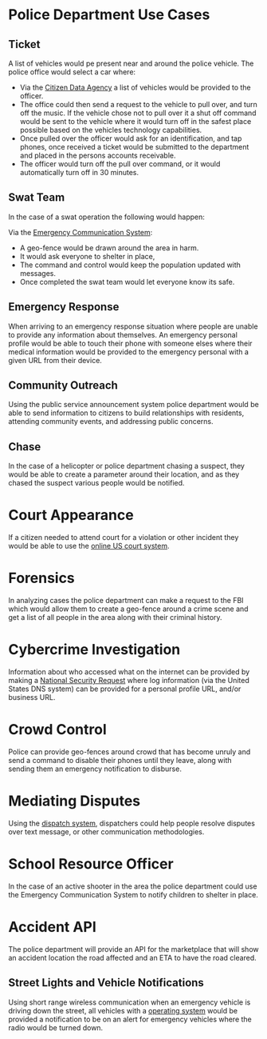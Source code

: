 # Police Department Use Cases

## Ticket

A list of vehicles would pe present near and around the police vehicle. The police office would select a car where:

- Via the [Citizen Data Agency](/citzen-data-agency/) a list of vehicles would be provided to the officer.
- The office could then send a request to the vehicle to pull over, and turn off the music. If the vehicle chose not to pull over it a shut off command would be sent to the vehicle where it would turn off in the safest place possible based on the vehicles technology capabilities.
- Once pulled over the officer would ask for an identification, and tap phones, once received a ticket would be submitted to the department and placed in the persons accounts receivable.
- The officer would turn off the pull over command, or it would automatically turn off in 30 minutes.

## Swat Team

In the case of a swat operation the following would happen:

Via the [Emergency Communication System](/ecs-gov/):

- A geo-fence would be drawn around the area in harm.
- It would ask everyone to shelter in place,
- The command and control would keep the population updated with messages.
- Once completed the swat team would let everyone know its safe.

## Emergency Response

When arriving to an emergency response situation where people are unable to provide any information about themselves.
An emergency personal profile would be able to touch their phone with someone elses where their medical information would be provided to the emergency personal with a given URL from their device.

## Community Outreach

Using the public service announcement system police department would be able to send information to citizens to build relationships with residents, attending community events, and addressing public concerns.

## Chase

In the case of a helicopter or police department chasing a suspect, they would be able to create a parameter around their location, and as they chased the suspect various people would be notified.

# Court Appearance

If a citizen needed to attend court for a violation or other incident they would be able to use the [online US court system](/court-system/).

# Forensics

In analyzing cases the police department can make a request to the FBI which would allow them to create a geo-fence around a crime scene and get a list of all people in the area along with their criminal history.

# Cybercrime Investigation

Information about who accessed what on the internet can be provided by making a [National Security Request](/national-security-agency/) where log information (via the United States DNS system) can be provided for a personal profile URL, and/or business URL.

# Crowd Control

Police can provide geo-fences around crowd that has become unruly and send a command to disable their phones until they leave, along with sending them an emergency notification to disburse.

# Mediating Disputes

Using the [dispatch system](/federal-emergency-dispatch/), dispatchers could help people resolve disputes over text message, or other communication methodologies.

# School Resource Officer

In the case of an active shooter in the area the police department could use the Emergency Communication System to notify children to shelter in place.

# Accident API

The police department will provide an API for the marketplace that will show an accident location the road affected and an ETA to have the road cleared.

## Street Lights and Vehicle Notifications

Using short range wireless communication when an emergency vehicle is driving down the street, all vehicles with a [operating system](/vehicle-technology-act/) would be provided a notification to be on an alert for emergency vehicles where the radio would be turned down.
